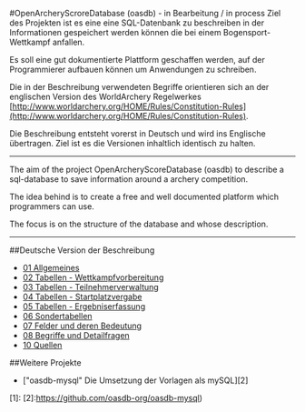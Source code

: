 #OpenArcheryScroreDatabase (oasdb) - in Bearbeitung / in process
Ziel des Projekten ist es eine eine SQL-Datenbank zu beschreiben in der Informationen gespeichert werden können die bei einem Bogensport-Wettkampf anfallen.

Es soll eine gut dokumentierte Plattform geschaffen werden, auf der Programmierer aufbauen können um Anwendungen zu schreiben.

Die in der Beschreibung verwendeten Begriffe orientieren sich an der englischen Version des WorldArchery Regelwerkes [http://www.worldarchery.org/HOME/Rules/Constitution-Rules](http://www.worldarchery.org/HOME/Rules/Constitution-Rules).

Die Beschreibung entsteht vorerst in Deutsch und wird ins Englische übertragen. Ziel ist es die Versionen inhaltlich identisch zu halten.

---

The aim of the project OpenArcheryScoreDatabase (oasdb) to describe a sql-database to save information around a archery competition.

The idea behind is to create a free and well documented platform which programmers can use.

The focus is on the structure of the database and whose description.

---

##Deutsche Version der Beschreibung
* [01 Allgemeines](de/kapitel_01.md)
* [02 Tabellen - Wettkampfvorbereitung](de/kapitel_02.md)
* [03 Tabellen - Teilnehmerverwaltung](de/kapitel_03.md)
* [04 Tabellen - Startplatzvergabe](de/kapitel_04.md)
* [05 Tabellen - Ergebniserfassung](de/kapitel_05.md)
* [06 Sondertabellen](de/kapitel_06.md)
* [07 Felder und deren Bedeutung](de/kapitel_07.md)
* [08 Begriffe und Detailfragen](de/kapitel_08.md)
* [10 Quellen](de/kapitel_10.md)

##Weitere Projekte
* ["oasdb-mysql" Die Umsetzung der Vorlagen als mySQL][2]

[1]:
[2]:https://github.com/oasdb-org/oasdb-mysql)
